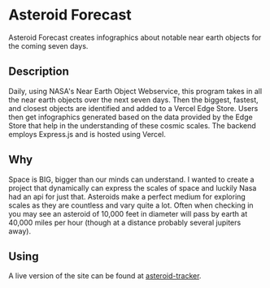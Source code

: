<h1>Asteroid Forecast</h1>
<p>Asteroid Forecast creates infographics about notable near earth objects for the coming seven days.</p>
<h2>Description</h2>
<p>Daily, using NASA's Near Earth Object Webservice, this program takes in all the near earth objects over the next seven days. Then the biggest, fastest, and closest objects are identified and added to a Vercel Edge Store. Users then get infographics generated based on the data provided by the Edge Store that help in the understanding of these cosmic scales. The backend employs Express.js and is hosted using Vercel.</p>
<h2>Why</h2>
<p> Space is BIG, bigger than our minds can understand. I wanted to create a project that dynamically can express the scales of space and luckily Nasa had an api for just that. Asteroids make a perfect medium for exploring scales as they are countless and vary quite a lot. Often when checking in you may see an asteroid of 10,000 feet in diameter will pass by earth at 40,000 miles per hour (though at a distance probably several jupiters away).</p>
<h2>Using</h2>
<p>A live version of the site can be found at <a href="https://asteroid-tracker.vercel.app/">asteroid-tracker</a>.</p>
